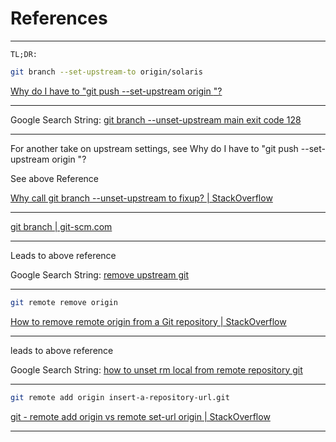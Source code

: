 # References

____

```text
TL;DR:
```

```bash
git branch --set-upstream-to origin/solaris
```

[Why do I have to "git push --set-upstream origin <branch>"?](https://stackoverflow.com/questions/37770467/why-do-i-have-to-git-push-set-upstream-origin-branch)

____

Google Search String: [git branch --unset-upstream main exit code 128](https://www.google.com/search?q=git+branch+--unset-upstream+main+exit+code+128&oq=git+branch+--unset-upstream+main+exit+code+128&gs_lcrp=EgZjaHJvbWUyBggAEEUYOTIGCAEQRRhA0gEINjMzMGowajeoAgCwAgA&sourceid=chrome&ie=UTF-8)
____

For another take on upstream settings, see Why do I have to "git push --set-upstream origin <branch>"? 

See above Reference 

[Why call git branch --unset-upstream to fixup? | StackOverflow](https://stackoverflow.com/questions/21609781/why-call-git-branch-unset-upstream-to-fixup)

____

[git branch | git-scm.com](https://git-scm.com/docs/git-branch/2.31.0)

____

Leads to above reference

Google Search String: [remove upstream git](https://www.google.com/search?q=remove+upstream+git&oq=remove+upstream&gs_lcrp=EgZjaHJvbWUqBwgAEAAYgAQyBwgAEAAYgAQyBggBEEUYOTIHCAIQABiABDIHCAMQABiABDIICAQQABgWGB4yCAgFEAAYFhgeMggIBhAAGBYYHjIICAcQABgWGB4yCAgIEAAYFhgeMggICRAAGBYYHtIBCDM5NjFqMGo3qAIAsAIA&sourceid=chrome&ie=UTF-8)

____

```bash
git remote remove origin
```

[How to remove remote origin from a Git repository | StackOverflow](https://stackoverflow.com/questions/16330404/how-to-remove-remote-origin-from-a-git-repository)

____

leads to above reference

Google Search String: [how to unset rm local from remote repository git](https://www.google.com/search?q=how+to+unset+rm+local+from+remote+repository+git&oq=how+to+unset+rm+local+from+remote+repository+git&gs_lcrp=EgZjaHJvbWUyCQgAEEUYORigATIGCAEQRRhAMgYIAhBFGEDSAQkxMTg3NWowajeoAgCwAgA&sourceid=chrome&ie=UTF-8)

____

```bash
git remote add origin insert-a-repository-url.git
```

[git - remote add origin vs remote set-url origin | StackOverflow](https://stackoverflow.com/questions/42830557/git-remote-add-origin-vs-remote-set-url-origin)

____
